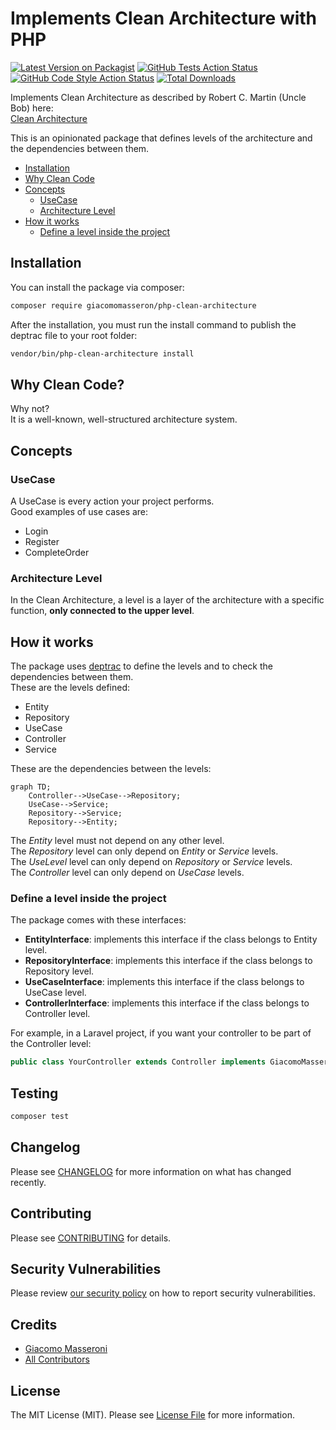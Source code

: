 # Implements Clean Architecture with PHP

[![Latest Version on Packagist](https://img.shields.io/packagist/v/giacomomasseron/php-clean-architecture.svg?style=flat-square)](https://packagist.org/packages/giacomomasseron/php-clean-architecture)
[![GitHub Tests Action Status](https://img.shields.io/github/actions/workflow/status/giacomomasseron/php-clean-architecture/run-tests.yml?branch=main&label=tests&style=flat-square)](https://github.com/giacomomasseron/php-clean-architecture/actions?query=workflow%3Arun-tests+branch%3Amain)
[![GitHub Code Style Action Status](https://img.shields.io/github/actions/workflow/status/giacomomasseron/php-clean-architecture/fix-php-code-style-issues.yml?branch=main&label=code%20style&style=flat-square)](https://github.com/giacomomasseron/php-clean-architecture/actions?query=workflow%3A"Fix+PHP+code+style+issues"+branch%3Amain)
[![Total Downloads](https://img.shields.io/packagist/dt/giacomomasseron/php-clean-architecture.svg?style=flat-square)](https://packagist.org/packages/giacomomasseron/php-clean-architecture)

Implements Clean Architecture as described by Robert C. Martin (Uncle Bob) here:    
[Clean Architecture](https://blog.cleancoder.com/uncle-bob/2012/08/13/the-clean-architecture.html)

This is an opinionated package that defines levels of the architecture and the dependencies between them.

- [Installation](#installation)
- [Why Clean Code](#Why-Clean-Code)
- [Concepts](#Concepts)
    - [UseCase](#UseCase)
    - [Architecture Level](#Architecture-Level)
- [How it works](#How-it-works)
    - [Define a level inside the project](#Define-a-level-inside-the-project)


## Installation

You can install the package via composer:

```bash
composer require giacomomasseron/php-clean-architecture
```

After the installation, you must run the install command to publish the deptrac file to your root folder:
```bash
vendor/bin/php-clean-architecture install
```


## Why Clean Code?

Why not?  
It is a well-known, well-structured architecture system.

## Concepts

### UseCase

A UseCase is every action your project performs.  
Good examples of use cases are:
- Login
- Register
- CompleteOrder

### Architecture Level

In the Clean Architecture, a level is a layer of the architecture with a specific function, **only connected to the upper level**.

## How it works

The package uses [deptrac](https://github.com/deptrac/deptrac) to define the levels and to check the dependencies between them.  
These are the levels defined:

- Entity
- Repository
- UseCase
- Controller
- Service

These are the dependencies between the levels:

```mermaid
graph TD;
    Controller-->UseCase-->Repository;
    UseCase-->Service;
    Repository-->Service;
    Repository-->Entity;
```

The *Entity* level must not depend on any other level.  
The *Repository* level can only depend on *Entity* or *Service* levels.  
The *UseLevel* level can only depend on *Repository* or *Service* levels.  
The *Controller* level can only depend on *UseCase* levels.

### Define a level inside the project

The package comes with these interfaces:

- **EntityInterface**: implements this interface if the class belongs to Entity level.
- **RepositoryInterface**: implements this interface if the class belongs to Repository level.
- **UseCaseInterface**: implements this interface if the class belongs to UseCase level.
- **ControllerInterface**: implements this interface if the class belongs to Controller level.

For example, in a Laravel project, if you want your controller to be part of the Controller level:

```php
public class YourController extends Controller implements GiacomoMasseroni\PHPCleanArchitecture\Contracts\ControllerInterface
```

## Testing

```bash
composer test
```

## Changelog

Please see [CHANGELOG](CHANGELOG.md) for more information on what has changed recently.

## Contributing

Please see [CONTRIBUTING](CONTRIBUTING.md) for details.

## Security Vulnerabilities

Please review [our security policy](../../security/policy) on how to report security vulnerabilities.

## Credits

- [Giacomo Masseroni](https://github.com/giacomomasseron)
- [All Contributors](../../contributors)

## License

The MIT License (MIT). Please see [License File](LICENSE.md) for more information.

